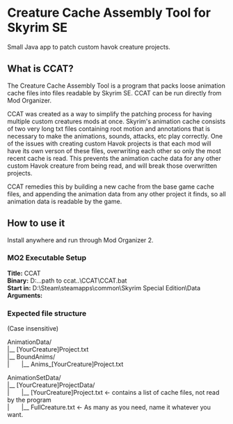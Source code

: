# Creature Cache Assembly Tool for Skyrim SE
Small Java app to patch custom havok creature projects.

## What is CCAT?

The Creature Cache Assembly Tool is a program that packs loose animation cache files into files readable by Skyrim SE. CCAT can be run directly from Mod Organizer.

CCAT was created as a way to simplify the patching process for having multiple custom creatures mods at once. Skyrim's animation cache consists of two very long txt files containing root motion and annotations that is necessary to make the animations, sounds, attacks, etc play correctly. One of the issues with creating custom Havok projects is that each mod will have its own verson of these files, overwriting each other so only the most recent cache is read. This prevents the animation cache data for any other custom Havok creature from being read, and will break those overwritten projects.

CCAT remedies this by building a new cache from the base game cache files, and appending the animation data from any other project it finds, so all animation data is readable by the game.

## How to use it

Install anywhere and run through Mod Organizer 2.

### MO2 Executable Setup
**Title:** CCAT  
**Binary:** D:\...path to ccat..\CCAT\CCAT.bat  
**Start in:** D:\Steam\steamapps\common\Skyrim Special Edition\Data  
**Arguments:**  

### Expected file structure  
(Case insensitive)

AnimationData/  
|__ [YourCreature]Project.txt  
|__ BoundAnims/  
|&emsp;&emsp;|__ Anims_[YourCreature]Project.txt  
  
AnimationSetData/  
|__ [YourCreature]ProjectData/  
|&emsp;&emsp;|__ [YourCreature]Project.txt <- contains a list of cache files, not read by the program  
|&emsp;&emsp;|__ FullCreature.txt <- As many as you need, name it whatever you want.  

